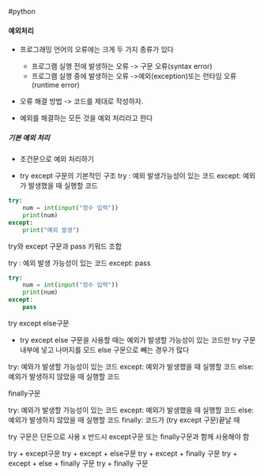 #python
#### 예외처리
- 프로그래밍 언어의 오류에는 크게 두 가지 종류가 있다
	- 프로그램 실행 전에 발생하는 오류 -> 구문 오류(syntax error)
	- 프로그램 실행 중에 발생하는 오류 ->예외(exception)또는 런타임 오류(runtime error)
- 오류 해결 방법 -> 코드를 제대로 작성하자.

- 예외를 해결하는 모든 것을 예외 처리라고 한다

##### 기본 예외 처리
- 조건문으로 예외 처리하기


- try except 구문의 기본적인 구조
try : 
	예외 발생가능성이 있는 코드
except:
	예외가 발생했을 때 실행할 코드
```python
try:
	num = int(input("정수 입력"))
	print(num)
except:
	print("예외 발생")
```

try와 except 구문과 pass 키워드 조합

try :
	예외 발생 가능성이 있는 코드
except:
	pass

```python
try:
	num = int(input("정수 입력"))
	print(num)
except:
	pass
```

try except else구문

- try except else 구문을 사용할 때는 예외가 발생할 가능성이 있는 코드만 try 구문 내부에 넣고 나머지를 모드 else 구문으로 빼는 경우가 많다

try:
	예와가 발생할 가능성이 있는 코드
except:
	예외가 발생했을 때 실행할 코드
else:
	예외가 발생하지 않았을 때 실행할 코드

finally구문

try:
	예와가 발생할 가능성이 있는 코드
except:
	예외가 발생했을 때 실행할 코드
else:
	예외가 발생하지 않았을 때 실행할 코드
finally:
	코드가 (try except 구문)끝날 때

try 구문은 단돈으로 사용 x 반드시 except구문 또는 finally구문과 함께 사용해야 함


try + except구문
try + except + else구문
try + except + finally 구문
try + except + else + finally 구문
try  + finally 구문